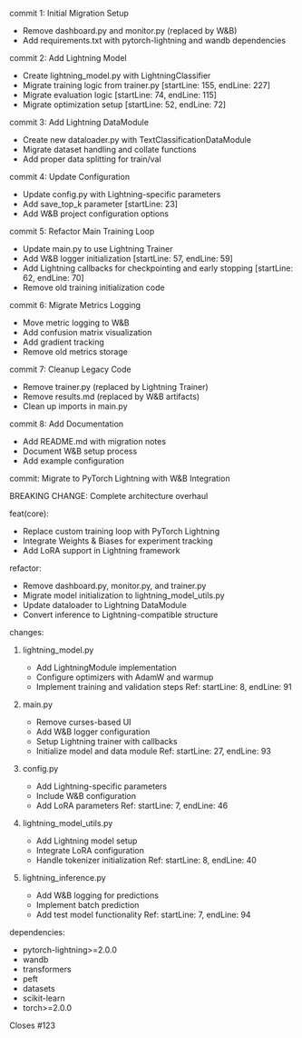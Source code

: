 commit 1: Initial Migration Setup
- Remove dashboard.py and monitor.py (replaced by W&B)
- Add requirements.txt with pytorch-lightning and wandb dependencies

commit 2: Add Lightning Model
- Create lightning_model.py with LightningClassifier
- Migrate training logic from trainer.py [startLine: 155, endLine: 227]
- Migrate evaluation logic [startLine: 74, endLine: 115]
- Migrate optimization setup [startLine: 52, endLine: 72]

commit 3: Add Lightning DataModule
- Create new dataloader.py with TextClassificationDataModule
- Migrate dataset handling and collate functions
- Add proper data splitting for train/val

commit 4: Update Configuration
- Update config.py with Lightning-specific parameters
- Add save_top_k parameter [startLine: 23]
- Add W&B project configuration options

commit 5: Refactor Main Training Loop
- Update main.py to use Lightning Trainer
- Add W&B logger initialization [startLine: 57, endLine: 59]
- Add Lightning callbacks for checkpointing and early stopping [startLine: 62, endLine: 70]
- Remove old training initialization code

commit 6: Migrate Metrics Logging
- Move metric logging to W&B
- Add confusion matrix visualization
- Add gradient tracking
- Remove old metrics storage

commit 7: Cleanup Legacy Code
- Remove trainer.py (replaced by Lightning Trainer)
- Remove results.md (replaced by W&B artifacts)
- Clean up imports in main.py

commit 8: Add Documentation
- Add README.md with migration notes
- Document W&B setup process
- Add example configuration


commit: Migrate to PyTorch Lightning with W&B Integration

BREAKING CHANGE: Complete architecture overhaul

feat(core):
- Replace custom training loop with PyTorch Lightning
- Integrate Weights & Biases for experiment tracking
- Add LoRA support in Lightning framework

refactor:
- Remove dashboard.py, monitor.py, and trainer.py
- Migrate model initialization to lightning_model_utils.py
- Update dataloader to Lightning DataModule
- Convert inference to Lightning-compatible structure

changes:
1. lightning_model.py
   - Add LightningModule implementation
   - Configure optimizers with AdamW and warmup
   - Implement training and validation steps
   Ref: startLine: 8, endLine: 91

2. main.py
   - Remove curses-based UI
   - Add W&B logger configuration
   - Setup Lightning trainer with callbacks
   - Initialize model and data module
   Ref: startLine: 27, endLine: 93

3. config.py
   - Add Lightning-specific parameters
   - Include W&B configuration
   - Add LoRA parameters
   Ref: startLine: 7, endLine: 46

4. lightning_model_utils.py
   - Add Lightning model setup
   - Integrate LoRA configuration
   - Handle tokenizer initialization
   Ref: startLine: 8, endLine: 40

5. lightning_inference.py
   - Add W&B logging for predictions
   - Implement batch prediction
   - Add test model functionality
   Ref: startLine: 7, endLine: 94

dependencies:
+ pytorch-lightning>=2.0.0
+ wandb
+ transformers
+ peft
+ datasets
+ scikit-learn
+ torch>=2.0.0

Closes #123
